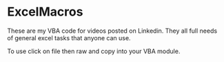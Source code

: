 # ExcelMacros
These are my VBA code for videos posted on Linkedin. They all full needs of general excel tasks that anyone can use.

To use click on file then raw and copy into your VBA module. 
